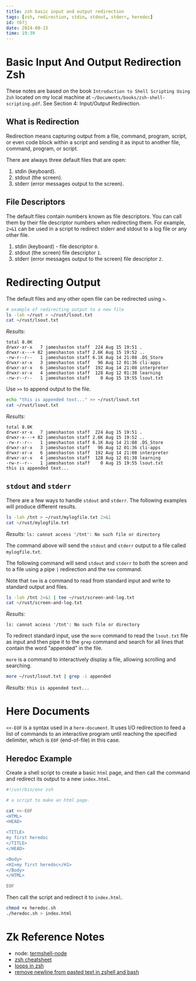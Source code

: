 ```yaml
---
title: zsh basic input and output redirection
tags: [zsh, redirection, stdin, stdout, stderr, heredoc] 
id: t67j
date: 2024-08-15
time: 19:39
---
```


# Basic Input And Output Redirection Zsh

These notes are based on the book `Introduction to Shell Scripting Using Zsh`
located on my local machine at `~/Documents/books/zsh-shell-scripting.pdf`. See
Section 4: Input/Output Redirection. 

## What is Redirection

Redirection means capturing output from a file, command, program, script, or
even code block within a script and sending it as input to another file, command,
program, or script. 

There are always three default files that are open:

1. stdin (keyboard).
2. stdout (the screen). 
3. stderr (error messages output to the screen). 

## File Descriptors

The default files contain numbers known as file descriptors. You can call them by
their file descriptor numbers when redirecting them. For example, `2>&1` can be
used in a script to redirect stderr and stdout to a log file or any other file. 

1. stdin (keyboard) - file descriptor `0`.
2. stdout (the screen) file descriptor `1`. 
3. stderr (error messages output to the screen) file descriptor `2`. 

# Redirecting Output

The default files and any other open file can be redirected using `>`. 

```sh
# example of redirecting output to a new file
ls -lah ~/rust > ~/rust/lsout.txt
cat ~/rust/lsout.txt 
```

*Results:*
```
total 8.0K
drwxr-xr-x   7 jameshaston staff  224 Aug 15 19:51 .
drwxr-x---+ 82 jameshaston staff 2.6K Aug 15 19:52 ..
-rw-r--r--   1 jameshaston staff 6.1K Aug 14 21:08 .DS_Store
drwxr-xr-x   3 jameshaston staff   96 Aug 12 01:36 cli-apps
drwxr-xr-x   6 jameshaston staff  192 Aug 14 21:08 interpreter
drwxr-xr-x   4 jameshaston staff  128 Aug 12 01:38 learning
-rw-r--r--   1 jameshaston staff    0 Aug 15 19:55 lsout.txt
```

Use `>>` to append output to the file. 

```sh
echo "this is appended text..." >> ~/rust/lsout.txt
cat ~/rust/lsout.txt
```

*Results:*
```
total 8.0K
drwxr-xr-x   7 jameshaston staff  224 Aug 15 19:51 .
drwxr-x---+ 82 jameshaston staff 2.6K Aug 15 19:52 ..
-rw-r--r--   1 jameshaston staff 6.1K Aug 14 21:08 .DS_Store
drwxr-xr-x   3 jameshaston staff   96 Aug 12 01:36 cli-apps
drwxr-xr-x   6 jameshaston staff  192 Aug 14 21:08 interpreter
drwxr-xr-x   4 jameshaston staff  128 Aug 12 01:38 learning
-rw-r--r--   1 jameshaston staff    0 Aug 15 19:55 lsout.txt
this is appended text...
```

## `stdout` and `stderr`

There are a few ways to handle `stdout` and `stderr`. The following examples
will produce different results. 

```sh
ls -lah /tnt > ~/rust/mylogfile.txt 2>&1 
cat ~/rust/mylogfile.txt
```

*Results:* `ls: cannot access '/tnt': No such file or directory`

The command above will send the `stdout` and `stderr` output to a file called
`mylogfile.txt`.

The following command will send `stdout` and `stderr` to both the screen and to
a file using a pipe `|` redirection and the `tee` command.

Note that `tee` is a command to read from standard input and write to standard 
output and files.

```sh
ls -lah /tnt 2>&1 | tee ~/rust/screen-and-log.txt
cat ~/rust/screen-and-log.txt
```

*Results:*
```
ls: cannot access '/tnt': No such file or directory
```

To redirect standard input, use the `more` command to read the `lsout.txt` file
as input and then pipe it to the `grep` command and search for all lines that
contain the word "appended" in the file. 

`more` is a command to interactively display a file, allowing scrolling and
searching.

```sh
more ~/rust/lsout.txt | grep -i appended
```

*Results:* `this is appended text...`

# Here Documents

`<<-EOF` is a syntax used in a `here-document`. It uses I/O redirection to feed
a list of commands to an interactive program until reaching the specified 
delimiter, which is `EOF` (end-of-file) in this case. 

## Heredoc Example

Create a shell script to create a basic `html` page, and then call the command 
and redirect its output to a new `index.html`. 

```bash
#!/usr/bin/env zsh

# a script to make an html page.

cat <<-EOF
<HTML>
<HEAD>

<TITLE>
my first heredoc
</TITLE>
</HEAD>

<Body>
<H1>my first heredoc</H1>
</Body>
</HTML>

EOF
```

Then call the script and redirect it to `index.html`. 

```sh
chmod +x heredoc.sh
./heredoc.sh > index.html
```

# Zk Reference Notes

- node: [termshell-node](z6c7-termshell-node.md)
- [zsh cheatsheet](19lq%20zsh-cheatsheet.md)
- [loops in zsh](cegv%20loops-in-zsh.md)
- [remove newline from pasted text in zshell and bash](0efj%20remove-newline-from-pasted-text-in-zshell-and-bash.md)



